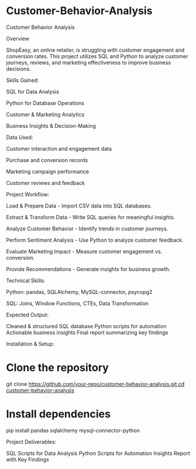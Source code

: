 # Customer-Behavior-Analysis

Customer Behavior Analysis

Overview

ShopEasy, an online retailer, is struggling with customer engagement and conversion rates. This project utilizes SQL and Python to analyze customer journeys, reviews, and marketing effectiveness to improve business decisions.

Skills Gained:

SQL for Data Analysis

Python for Database Operations

Customer & Marketing Analytics

Business Insights & Decision-Making

Data Used:

Customer interaction and engagement data

Purchase and conversion records

Marketing campaign performance

Customer reviews and feedback

Project Workflow:

Load & Prepare Data - Import CSV data into SQL databases.

Extract & Transform Data - Write SQL queries for meaningful insights.

Analyze Customer Behavior - Identify trends in customer journeys.

Perform Sentiment Analysis - Use Python to analyze customer feedback.

Evaluate Marketing Impact - Measure customer engagement vs. conversion.

Provide Recommendations - Generate insights for business growth.

Technical Skills:

Python: pandas, SQLAlchemy, MySQL-connector, psycopg2

SQL: Joins, Window Functions, CTEs, Data Transformation

Expected Output:

Cleaned & structured SQL database
Python scripts for automation
Actionable business insights
Final report summarizing key findings

Installation & Setup:

# Clone the repository
git clone [https://github.com/your-repo/customer-behavior-analysis.git
cd customer-behavior-analysis](https://github.com/saubhagya123w/Customer-Behavior-Analysis)

# Install dependencies
pip install pandas sqlalchemy mysql-connector-python

Project Deliverables:

SQL Scripts for Data Analysis
Python Scripts for Automation
Insights Report with Key Findings
